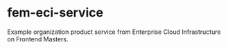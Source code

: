 # fem-eci-service
Example organization product service from Enterprise Cloud Infrastructure on Frontend Masters.
